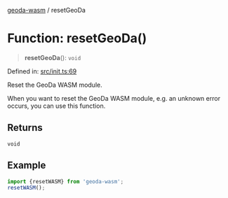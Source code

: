 [geoda-wasm](../globals.md) / resetGeoDa

# Function: resetGeoDa()

> **resetGeoDa**(): `void`

Defined in: [src/init.ts:69](https://github.com/GeoDaCenter/geoda-lib/blob/92ce80b2e81e5a6276ad0890a9a8fe638734b201/src/js/src/init.ts#L69)

Reset the GeoDa WASM module.

When you want to reset the GeoDa WASM module, e.g. an unknown error occurs, you can use this function.

## Returns

`void`

## Example

```ts
import {resetWASM} from 'geoda-wasm';
resetWASM();
```
